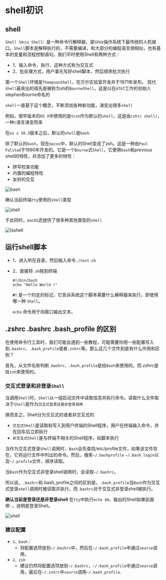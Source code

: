 # shell初识

## shell

`Shell（Unix Shell）`是一种命令行解释器，是Unix操作系统下最传统的人机接口。`Shell`脚本是解释执行的，不需要编译，和大部分的编程语言很相似，也有基本的变量和流程控制语句。我们平时使用Shell有两种方式：

- 1、输入命令，执行，这种方式称为交互式
- 2、批处理方式，用户事先写好shell脚本，然后顺序批次执行



第一个`Shell`环境是`ThompsonShell`，在贝尔实验室开发并于1971年发布。
现代`Shell`最突出的祖先是被称为sh的`BourneShell`，这是以在`AT&T`工作的创始人stephenBourne命名的



`shell`一直基于这个概念，不断添加各种新功能，演变出很多`shell`



例如，很早版本的`OS X`中使用的是`tcsh`作为默认的`shell`，这是由`csh(c shell)`，一种`C`语言演变而来

在`os x 10.3`版本之后，默认的`shell`是`bash`

除了默认的`bash`，现在`macos`中，默认的Shell变成了zsh。这是一种由`Paul Falstad`于1990年开发的。它是一个`Bourne`式`Shell`，它使用`bash`和previous shell的特性，并添加了更多的特性：

- 拼写检查功能
- 内置的编程特性
- 友好的交互



![bash](https://github.com/SunshineBrother/ScriptStudy/blob/main/shell/01-shell初识/bash.png)



确认当前终端`tty`使用的`shell`类型

![shell](https://github.com/SunshineBrother/ScriptStudy/blob/main/shell/01-shell初识/tty.png)



于此同时，`macOS`还提供了很多种其他类型的`shell`

![lsshell](https://github.com/SunshineBrother/ScriptStudy/blob/main/shell/01-shell初识/lsshell.png)





## 运行shell脚本

- 1、进入所在目录，然后输入命令`./test.sh`

- 2、直接将`.sh`拖到终端

  ```shell
  #!/bin/bash
  echo "Hello World !"
  ```

  **`#!`** 是一个约定的标记，它告诉系统这个脚本需要什么解释器来执行，即使用哪一种 `Shell`。

  `echo` 命令用于向窗口输出文本。



## .zshrc .bashrc .bash_profile 的区别

在使用命令行工具时，我们可能会遇到一些教程，可能需要你把一些配置写入到`.bashrc`、`.bash_profile`或者`.zshrc`等。那么这几个文件到底有什么作用和区别？

首先，从文件名称判断`.bashrc、.bash_profile`是给`Bash`来使用的。而.zshrc是给`zsh`来使用的。



### 交互式登录和非登录`Shell`

当调用`Shell`时，`Shell`从一组启动文件中读取信息并执行命令。读取什么文件取决于`Shell`是作为`交互式登录还是非登录调用`

换而言之，Shell分为交互式的或者非交互式的

- `交互式Shell`是读取和写入到用户终端的Shell程序，用户在终端输入命令，并在回车后立即执行
- `非交互式Shell`是与终端不相关的Shell程序，如脚本执行



当作为交互式登录`Shell`调用时，`Bash`会先查找/etc/profile文件，如果该文件存在，它将运行文件中列出的命令。然后，搜索`~/.bashprofile` `~/.bash_login`以及`~/.profile`文件，顺序读取。

当`Bash`作为交互式非登录shell调用时，会读取`~/.bashrc`。



所以说，`.bashrc`和.bash_profile之间的区别是，`.bash_profile`当`Bash`作为交互式登录`shell`调用时被读取并执行，而`.bashrc`对于交互式非登录shell被执行。



**确认当前是登录还是非登录shell**
在`tty`中执行`echo $0`，输出的Shell如果前面带`-`，说明是登录Shell。

![shell](https://github.com/SunshineBrother/ScriptStudy/blob/main/shell/01-shell初识/shell1.png)



### 建议配置

- `1、bash`：
  - 将配置选项放到`~/.bashrc`中，然后在`~/.bash_profile`中通过`source`调用。
- `2、zsh`
  - 建议仍然将配置选项放到`~/.bashrc`，`~/.bash_profile`中通过`source`调用，最后在`~/.zshrc`中`source`调用`~/.bash_profile`.



























